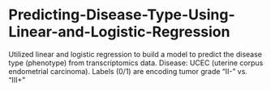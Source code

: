 # Predicting-Disease-Type-Using-Linear-and-Logistic-Regression
Utilized linear and logistic regression to build a model to predict the disease type (phenotype) from transcriptomics data. Disease: UCEC (uterine corpus endometrial carcinoma). Labels (0/1) are encoding tumor grade “II-” vs. “III+”

